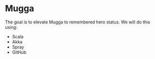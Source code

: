 Mugga
=====

The goal is to elevate Mugga to remembered hero status.
We will do this using:

- Scala
- Akka
- Spray
- GitHub
